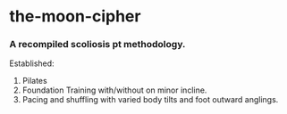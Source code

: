 # the-moon-cipher

### A recompiled scoliosis pt methodology.

Established:
1. Pilates
2. Foundation Training with/without on minor incline.
3. Pacing and shuffling with varied body tilts and foot outward anglings.

   
